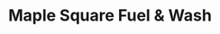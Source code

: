 ---
title: "Maple Square Fuel & Wash"
url: /maple-grove/maple-square-fuel-und-wash/
shop: Lebensmittel
---